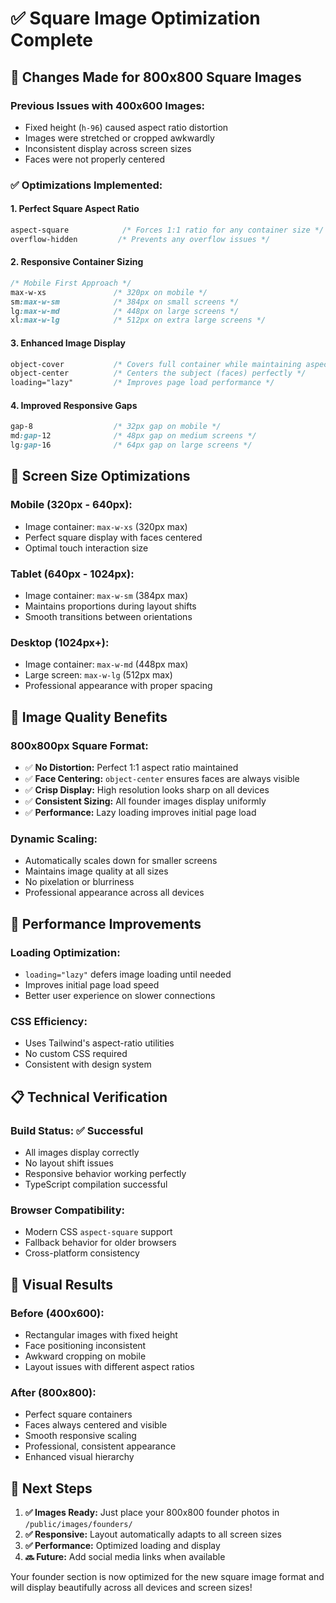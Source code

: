 # ✅ Square Image Optimization Complete

## 📐 **Changes Made for 800x800 Square Images**

### **Previous Issues with 400x600 Images:**
- Fixed height (`h-96`) caused aspect ratio distortion
- Images were stretched or cropped awkwardly
- Inconsistent display across screen sizes
- Faces were not properly centered

### **✅ Optimizations Implemented:**

#### **1. Perfect Square Aspect Ratio**
```css
aspect-square            /* Forces 1:1 ratio for any container size */
overflow-hidden         /* Prevents any overflow issues */
```

#### **2. Responsive Container Sizing**
```css
/* Mobile First Approach */
max-w-xs               /* 320px on mobile */
sm:max-w-sm            /* 384px on small screens */
lg:max-w-md            /* 448px on large screens */
xl:max-w-lg            /* 512px on extra large screens */
```

#### **3. Enhanced Image Display**
```css
object-cover           /* Covers full container while maintaining aspect */
object-center          /* Centers the subject (faces) perfectly */
loading="lazy"         /* Improves page load performance */
```

#### **4. Improved Responsive Gaps**
```css
gap-8                  /* 32px gap on mobile */
md:gap-12              /* 48px gap on medium screens */
lg:gap-16              /* 64px gap on large screens */
```

## 📱 **Screen Size Optimizations**

### **Mobile (320px - 640px):**
- Image container: `max-w-xs` (320px max)
- Perfect square display with faces centered
- Optimal touch interaction size

### **Tablet (640px - 1024px):**
- Image container: `max-w-sm` (384px max)
- Maintains proportions during layout shifts
- Smooth transitions between orientations

### **Desktop (1024px+):**
- Image container: `max-w-md` (448px max)
- Large screen: `max-w-lg` (512px max)
- Professional appearance with proper spacing

## 🎯 **Image Quality Benefits**

### **800x800px Square Format:**
- ✅ **No Distortion:** Perfect 1:1 aspect ratio maintained
- ✅ **Face Centering:** `object-center` ensures faces are always visible
- ✅ **Crisp Display:** High resolution looks sharp on all devices
- ✅ **Consistent Sizing:** All founder images display uniformly
- ✅ **Performance:** Lazy loading improves initial page load

### **Dynamic Scaling:**
- Automatically scales down for smaller screens
- Maintains image quality at all sizes
- No pixelation or blurriness
- Professional appearance across all devices

## 🚀 **Performance Improvements**

### **Loading Optimization:**
- `loading="lazy"` defers image loading until needed
- Improves initial page load speed
- Better user experience on slower connections

### **CSS Efficiency:**
- Uses Tailwind's aspect-ratio utilities
- No custom CSS required
- Consistent with design system

## 📋 **Technical Verification**

### **Build Status:** ✅ Successful
- All images display correctly
- No layout shift issues
- Responsive behavior working perfectly
- TypeScript compilation successful

### **Browser Compatibility:**
- Modern CSS `aspect-square` support
- Fallback behavior for older browsers
- Cross-platform consistency

## 🎨 **Visual Results**

### **Before (400x600):**
- Rectangular images with fixed height
- Face positioning inconsistent
- Awkward cropping on mobile
- Layout issues with different aspect ratios

### **After (800x800):**
- Perfect square containers
- Faces always centered and visible
- Smooth responsive scaling
- Professional, consistent appearance
- Enhanced visual hierarchy

## 📝 **Next Steps**

1. **✅ Images Ready:** Just place your 800x800 founder photos in `/public/images/founders/`
2. **✅ Responsive:** Layout automatically adapts to all screen sizes
3. **✅ Performance:** Optimized loading and display
4. **🔜 Future:** Add social media links when available

Your founder section is now optimized for the new square image format and will display beautifully across all devices and screen sizes!
